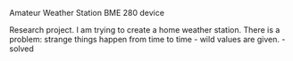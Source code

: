 Amateur Weather Station
BME 280 device

Research  project. 
I am trying to create a home weather station.
There is a problem: strange things happen from time to time - wild values ​​are given. - solved